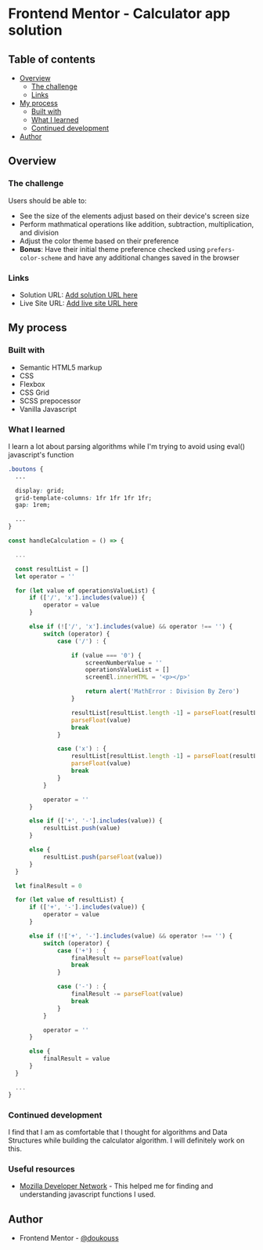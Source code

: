 # Frontend Mentor - Calculator app solution

## Table of contents

- [Overview](#overview)
  - [The challenge](#the-challenge)
  - [Links](#links)
- [My process](#my-process)
  - [Built with](#built-with)
  - [What I learned](#what-i-learned)
  - [Continued development](#continued-development)
- [Author](#author)

## Overview

### The challenge

Users should be able to:

- See the size of the elements adjust based on their device's screen size
- Perform mathmatical operations like addition, subtraction, multiplication, and division
- Adjust the color theme based on their preference
- **Bonus**: Have their initial theme preference checked using `prefers-color-scheme` and have any additional changes saved in the browser

### Links

- Solution URL: [Add solution URL here](https://your-solution-url.com)
- Live Site URL: [Add live site URL here](https://your-live-site-url.com)

## My process

### Built with

- Semantic HTML5 markup
- CSS
- Flexbox
- CSS Grid
- SCSS prepocessor
- Vanilla Javascript

### What I learned

I learn a lot about parsing algorithms while I'm trying to avoid using eval() javascript's function 

```css
.boutons {
  ...

  display: grid;
  grid-template-columns: 1fr 1fr 1fr 1fr;
  gap: 1rem;

  ...
}
```
```js
const handleCalculation = () => {

  ...

  const resultList = []
  let operator = ''

  for (let value of operationsValueList) {
      if (['/', 'x'].includes(value)) {
          operator = value
      }

      else if (!['/', 'x'].includes(value) && operator !== '') {
          switch (operator) {
              case ('/') : {

                  if (value === '0') {
                      screenNumberValue = ''
                      operationsValueList = []
                      screenEl.innerHTML = '<p></p>'

                      return alert('MathError : Division By Zero')
                  }

                  resultList[resultList.length -1] = parseFloat(resultList.at(-1)) / 
                  parseFloat(value)
                  break 
              }

              case ('x') : {
                  resultList[resultList.length -1] = parseFloat(resultList.at(-1)) * 
                  parseFloat(value)
                  break
              }
          }

          operator = ''
      }

      else if (['+', '-'].includes(value)) {
          resultList.push(value)
      }

      else {
          resultList.push(parseFloat(value))
      }
  }

  let finalResult = 0

  for (let value of resultList) {
      if (['+', '-'].includes(value)) {
          operator = value
      }

      else if (!['+', '-'].includes(value) && operator !== '') {
          switch (operator) {
              case ('+') : {
                  finalResult += parseFloat(value)
                  break 
              }

              case ('-') : {
                  finalResult -= parseFloat(value)
                  break
              }
          }

          operator = ''
      }

      else {
          finalResult = value
      }
  }

  ...
}

```

### Continued development

I find that I am as comfortable that I thought for algorithms and Data Structures while building the calculator algorithm. I will definitely work on this. 

### Useful resources

- [Mozilla Developer Network](https://developer.mozilla.org/en-US/) - This helped me for finding and understanding javascript functions I used.

## Author

- Frontend Mentor - [@doukouss](https://www.frontendmentor.io/profile/doukouss)

